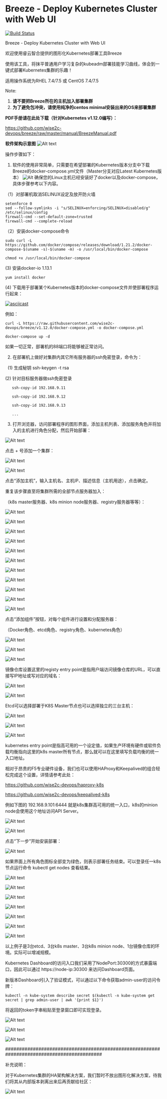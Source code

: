 # Breeze - Deploy Kubernetes Cluster with Web UI
[![Build Status](https://travis-ci.org/wise2c-devops/breeze.svg?branch=master)](https://travis-ci.org/wise2c-devops/breeze)

Breeze - Deploy Kubernetes Cluster with Web UI

欢迎使用睿云智合提供的图形化Kubernetes部署工具Breeze

使用该工具，将抹平普通用户学习复杂的kubeadm部署技能学习曲线，体会到一键式部署Kubernetes集群的乐趣！

适用操作系统为RHEL 7.4/7.5 或 CentOS 7.4/7.5

Note:
1. **请不要把Breeze所在的主机加入部署集群**
2. **为了避免包冲突，请使用纯净的centos minimal安装出来的OS来部署集群**

**PDF手册请在此处下载（针对Kubernetes v1.12.0编写）：**

https://github.com/wise2c-devops/breeze/raw/master/manual/BreezeManual.pdf

**软件架构示意图**
![Alt text](https://github.com/wise2c-devops/breeze/raw/master/manual/Wise2C-Breeze-Architecture.png)

操作步骤如下：

1. 软件的使用非常简单，只需要在希望部署的Kubernetes版本分支中下载Breeze的docker-compose.yml文件（Master分支对应Latest Kubernetes版本）
![Alt](./manual/KubernetesDeployUI-037.png)
确保您的Linux主机已经安装好了docker以及docker-compose，具体步骤参考以下内容。

（1）对部署机取消SELINUX设定及放开防火墙

```
setenforce 0
sed --follow-symlinks -i "s/SELINUX=enforcing/SELINUX=disabled/g" /etc/selinux/config
firewall-cmd --set-default-zone=trusted
firewall-cmd --complete-reload
```

（2）安装docker-compose命令

```
sudo curl -L https://github.com/docker/compose/releases/download/1.21.2/docker-compose-$(uname -s)-$(uname -m) -o /usr/local/bin/docker-compose
```

```
chmod +x /usr/local/bin/docker-compose
```

(3) 安装docker-io 1.13.1

```
yum install docker
```

(4) 下载用于部署某个Kubernetes版本的docker-compose文件并使部署程序运行起来：

[![asciicast](https://asciinema.org/a/vFYiMG3ptzdYPkS68rcuj4AKK.png)](https://asciinema.org/a/vFYiMG3ptzdYPkS68rcuj4AKK)

例如：

```
curl -L https://raw.githubusercontent.com/wise2c-devops/breeze/v1.12.0/docker-compose.yml -o docker-compose.yml
```

```
docker-compose up -d
```

如果一切正常，部署机的88端口将能够被正常访问。

2. 在部署机上做好对集群内其它所有服务器的ssh免密登录，命令为：

   (1) 生成秘钥 ssh-keygen -t rsa
   
   (2) 针对目标服务器做ssh免密登录
   
       ssh-copy-id 192.168.9.11
       
       ssh-copy-id 192.168.9.12
       
       ssh-copy-id 192.168.9.13
       
       ...

3. 打开浏览器，访问部署程序的图形界面，添加主机列表、添加服务角色并将加入的主机进行角色分配，然后开始部署：

![Alt text](https://github.com/wise2c-devops/breeze/raw/master/manual/BreezeScreenShots001.png)

点击 + 号添加一个集群：

![Alt text](https://github.com/wise2c-devops/breeze/raw/master/manual/BreezeScreenShots002.png)

![Alt text](https://github.com/wise2c-devops/breeze/raw/master/manual/BreezeScreenShots003.png)

点击“添加主机”，输入主机名、主机IP、描述信息（主机用途），点击确定。

重复该步骤直至将集群所需的全部节点服务器加入：

（k8s master服务器、k8s minion node服务器、registry服务器等等）：

![Alt text](https://github.com/wise2c-devops/breeze/raw/master/manual/BreezeScreenShots004.png)

![Alt text](https://github.com/wise2c-devops/breeze/raw/master/manual/BreezeScreenShots005.png)

![Alt text](https://github.com/wise2c-devops/breeze/raw/master/manual/BreezeScreenShots006.png)

![Alt text](https://github.com/wise2c-devops/breeze/raw/master/manual/BreezeScreenShots007.png)

![Alt text](https://github.com/wise2c-devops/breeze/raw/master/manual/BreezeScreenShots008.png)

![Alt text](https://github.com/wise2c-devops/breeze/raw/master/manual/BreezeScreenShots009.png)

![Alt text](https://github.com/wise2c-devops/breeze/raw/master/manual/BreezeScreenShots010.png)

![Alt text](https://github.com/wise2c-devops/breeze/raw/master/manual/BreezeScreenShots011.png)

![Alt text](https://github.com/wise2c-devops/breeze/raw/master/manual/BreezeScreenShots012.png)

![Alt text](https://github.com/wise2c-devops/breeze/raw/master/manual/BreezeScreenShots013.png)

![Alt text](https://github.com/wise2c-devops/breeze/raw/master/manual/BreezeScreenShots014.png)

点击“添加组件”按钮，对每个组件进行设置和分配服务器：

（Docker角色、etcd角色、registry角色、kubernetes角色）

![Alt text](https://github.com/wise2c-devops/breeze/raw/master/manual/BreezeScreenShots015.png)

![Alt text](https://github.com/wise2c-devops/breeze/raw/master/manual/BreezeScreenShots016.png)

![Alt text](https://github.com/wise2c-devops/breeze/raw/master/manual/BreezeScreenShots017.png)

镜像仓库设置这里的registy entry point是指用户端访问镜像仓库的URL，可以直接写IP地址或写对应的域名：

![Alt text](https://github.com/wise2c-devops/breeze/raw/master/manual/BreezeScreenShots018.png)

![Alt text](https://github.com/wise2c-devops/breeze/raw/master/manual/BreezeScreenShots019.png)

Etcd可以选择部署于K8S Master节点也可以选择独立的三台主机：

![Alt text](https://github.com/wise2c-devops/breeze/raw/master/manual/BreezeScreenShots020.png)

![Alt text](https://github.com/wise2c-devops/breeze/raw/master/manual/BreezeScreenShots021.png)

![Alt text](https://github.com/wise2c-devops/breeze/raw/master/manual/BreezeScreenShots022.png)


kubernetes entry point是指高可用的一个设定值，如果生产环境有硬件或软件负载均衡指向这里的k8s master所有节点，那么就可以在这里填写负载均衡的统一入口地址。

相对于昂贵的F5专业硬件设备，我们也可以使用HAProxy和Keepalived的组合轻松完成这个设置，详情请参考此处：

https://github.com/wise2c-devops/haproxy-k8s

https://github.com/wise2c-devops/keepalived-k8s

例如下图的 192.168.9.101:6444 就是k8s集群高可用的统一入口，k8s的minion node会使用这个地址访问API Server。

![Alt text](https://github.com/wise2c-devops/breeze/raw/master/manual/BreezeScreenShots023.png)

![Alt text](https://github.com/wise2c-devops/breeze/raw/master/manual/BreezeScreenShots024.png)

点击“下一步”开始安装部署：

![Alt text](https://github.com/wise2c-devops/breeze/raw/master/manual/BreezeScreenShots025.png)

如果界面上所有角色图标全部变为绿色，则表示部署任务结束。可以登录任一k8s节点运行命令 kubectl get nodes 查看结果。

![Alt text](https://github.com/wise2c-devops/breeze/raw/master/manual/BreezeScreenShots026.png)

![Alt text](https://github.com/wise2c-devops/breeze/raw/master/manual/BreezeScreenShots027.png)

![Alt text](https://github.com/wise2c-devops/breeze/raw/master/manual/BreezeScreenShots028.png)

![Alt text](https://github.com/wise2c-devops/breeze/raw/master/manual/BreezeScreenShots029.png)

![Alt text](https://github.com/wise2c-devops/breeze/raw/master/manual/BreezeScreenShots030.png)

![Alt text](https://github.com/wise2c-devops/breeze/raw/master/manual/BreezeScreenShots031.png)

![Alt text](https://github.com/wise2c-devops/breeze/raw/master/manual/BreezeScreenShots032.png)

以上例子是3台etcd、3台k8s master、3台k8s minion node、1台镜像仓库的环境。实际可以增减规模。

Kubernetes Dashboard的访问入口我们采用了NodePort:30300的方式暴露端口，因此可以通过 https://node-ip:30300 来访问Dashboard页面。

新版本Dashboard引入了验证模式，可以通过以下命令获取admin-user的访问令牌：

```
kubectl -n kube-system describe secret $(kubectl -n kube-system get secret | grep admin-user | awk '{print $1}')
```

将返回的token字串粘贴至登录窗口即可实现登录。

![Alt text](https://raw.githubusercontent.com/wise2c-devops/breeze/master/manual/KubernetesDeployUI-034.png)

![Alt text](https://raw.githubusercontent.com/wise2c-devops/breeze/master/manual/KubernetesDeployUI-035.png)

![Alt text](https://raw.githubusercontent.com/wise2c-devops/breeze/master/manual/KubernetesDeployUI-036.png)


###########################################################################################

补充说明：

对于Kubernetes集群的HA架构解决方案，我们暂时不放出图形化解决方案，待我们将其从内部版本剥离出来后再贡献给社区：

![Alt text](https://raw.githubusercontent.com/wise2c-devops/breeze/master/manual/KubernetesDeployUI-033.png)
